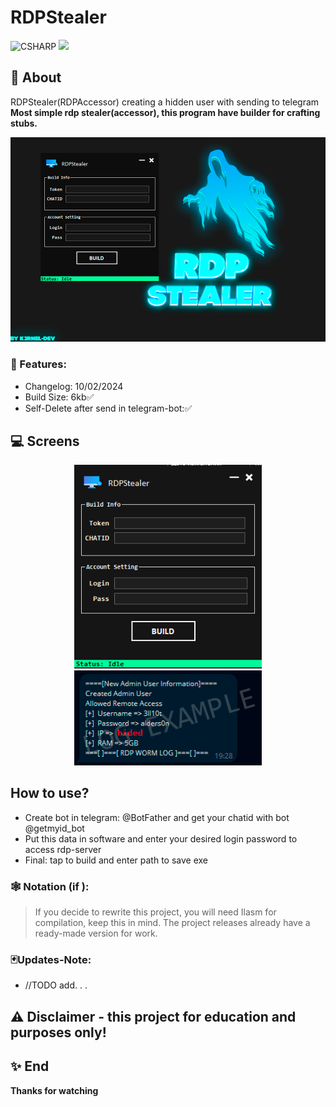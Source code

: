 # RDPStealer

![CSHARP](https://img.shields.io/badge/Language-CSHARP-aqua?style=for-the-badge&logo=CS)
![](SAMPLE.jpg)

## 📑 About
</b>RDPStealer(RDPAccessor) creating a hidden user with sending to telegram</b>
<strong>Most simple rdp stealer(accessor), this program have builder for crafting stubs.</strong>



![](banner.png)
### 💾 Features:
 * Changelog: 10/02/2024
 * Build Size: 6kb✅
 * Self-Delete after send in telegram-bot:✅

## 💻 Screens
<p float="left" align="center">
  <img alt="screen" width="300" src="lck.png">
  <img alt="screen" width="300" src="log.png">
</p> 



## How to use?
 * Create bot in telegram: @BotFather and get your chatid with bot @getmyid_bot
 * Put this data in software and enter your desired login password to access rdp-server
 * Final: tap to build and enter path to save exe

 ### 🕸️ Notation (if ):
 > If you decide to rewrite this project, you will need Ilasm for compilation, keep this in mind.
 > The project releases already have a ready-made version for work.


 ### 🃏Updates-Note:
 * //TODO add. . .


## ⚠️ Disclaimer - this project for education and purposes only!

## ✨ End
<strong>Thanks for watching</strong>

